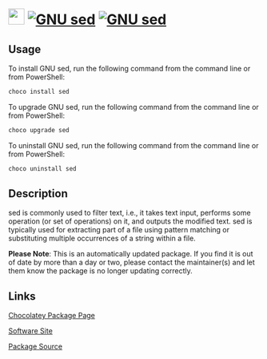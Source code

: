 ﻿# <img src="https://rawcdn.githack.com/virtualex-itv/chocolatey-packages/43cc017d72450819b67d2beda0b01996085f8543/icons/sed.png" width="32" height="32"/> [![GNU sed](https://img.shields.io/chocolatey/v/sed.svg?label=GNU+sed)](https://community.chocolatey.org/packages/sed) [![GNU sed](https://img.shields.io/chocolatey/dt/sed.svg)](https://community.chocolatey.org/packages/sed)

## Usage

To install GNU sed, run the following command from the command line or from PowerShell:

```powershell
choco install sed
```

To upgrade GNU sed, run the following command from the command line or from PowerShell:

```powershell
choco upgrade sed
```

To uninstall GNU sed, run the following command from the command line or from PowerShell:

```powershell
choco uninstall sed
```

## Description

sed is commonly used to filter text, i.e., it takes text input, performs some operation (or set of operations) on it, and outputs the modified text. sed is typically used for extracting part of a file using pattern matching or substituting multiple occurrences of a string within a file.

**Please Note**: This is an automatically updated package. If you find it is out of date by more than a day or two, please contact the maintainer(s) and let them know the package is no longer updating correctly.

## Links

[Chocolatey Package Page](https://community.chocolatey.org/packages/sed)

[Software Site](https://www.gnu.org/software/sed/)

[Package Source](https://github.com/virtualex-itv/chocolatey-packages/tree/master/automatic/sed)
